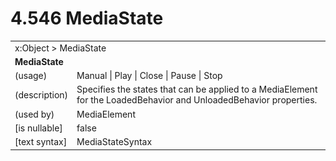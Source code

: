 <html dir="LTR" xmlns:mshelp="http://msdn.microsoft.com/mshelp" xmlns:ddue="http://ddue.schemas.microsoft.com/authoring/2003/5" xmlns:xlink="http://www.w3.org/1999/xlink" xmlns:tool="http://www.microsoft.com/tooltip">

<body>
 <input type="hidden" id="userDataCache" class="userDataStyle">
 <input type="hidden" id="hiddenScrollOffset">
 <img id="dropDownImage" style="display:none; height:0; width:0;" src="../local/drpdown.gif">
 <img id="dropDownHoverImage" style="display:none; height:0; width:0;" src="../local/drpdown_orange.gif">
 <img id="collapseImage" style="display:none; height:0; width:0;" src="../local/collapse.gif">
 <img id="expandImage" style="display:none; height:0; width:0;" src="../local/exp.gif">
 <img id="collapseAllImage" style="display:none; height:0; width:0;" src="../local/collall.gif">
 <img id="expandAllImage" style="display:none; height:0; width:0;" src="../local/expall.gif">
 <img id="copyImage" style="display:none; height:0; width:0;" src="../local/copycode.gif">
 <img id="copyHoverImage" style="display:none; height:0; width:0;" src="../local/copycodeHighlight.gif">
 <div id="header"><h1 class="heading">4.546 MediaState</h1></div>

 <div id="mainSection">
 <div id="mainBody">
 <div id="allHistory" class="saveHistory" onsave="saveAll()" onload="loadAll()"></div>
 <p xmlns:wsd="http://wsdev.schemas.microsoft.com/authoring/2008/2" xmlns:msxsl="urn:schemas-microsoft-com:xslt" xmlns:script="urn:script" xmlns:build="urn:build">
 </p>
 <div id="sectionSection0" class="section" name="collapseableSection">
 <content xmlns="http://ddue.schemas.microsoft.com/authoring/2003/5" xmlns:wsd="http://wsdev.schemas.microsoft.com/authoring/2008/2" xmlns:msxsl="urn:schemas-microsoft-com:xslt" xmlns:script="urn:script" xmlns:build="urn:build">
 </content>
 </div>
 <div id="sectionSection1" class="section" name="collapseableSection">
 <content xmlns="http://ddue.schemas.microsoft.com/authoring/2003/5" xmlns:wsd="http://wsdev.schemas.microsoft.com/authoring/2008/2" xmlns:msxsl="urn:schemas-microsoft-com:xslt" xmlns:script="urn:script" xmlns:build="urn:build">
 <table class="ProtocolAuthoredTable" xmlns="">
 <tr><td colspan="2">
<mshelp:link keywords="c0d383e4-fcdb-4546-a06b-81c262fe2a5e" tabindex="0">x:Object</mshelp:link> &gt; <mshelp:link keywords="0a0f02db-1f05-4865-8b72-063799bb967f" tabindex="0">MediaState</mshelp:link> </td>
 </tr>
 <tr><td colspan="2">
 <b>MediaState</b> </td>
 </tr>
 <tr><td><div class="indent0">(usage)</div></td>
 <td><mshelp:link keywords="e41c3a36-82b6-4db9-a10d-f77e714b1310" tabindex="0">Manual</mshelp:link> | <mshelp:link keywords="e41c3a36-82b6-4db9-a10d-f77e714b1310" tabindex="0">Play</mshelp:link> | <mshelp:link keywords="e41c3a36-82b6-4db9-a10d-f77e714b1310" tabindex="0">Close</mshelp:link> | <mshelp:link keywords="e41c3a36-82b6-4db9-a10d-f77e714b1310" tabindex="0">Pause</mshelp:link> | <mshelp:link keywords="e41c3a36-82b6-4db9-a10d-f77e714b1310" tabindex="0">Stop</mshelp:link></td>
 </tr>
 <tr><td><div class="indent0">(description)</div></td>
 <td>Specifies the states that can be applied to a MediaElement for the LoadedBehavior and UnloadedBehavior properties.</td>
 </tr>
 <tr><td><div class="indent0">(used by)</div></td>
 <td><mshelp:link keywords="4704b632-5206-4814-8dc5-932521e039ab" tabindex="0">MediaElement</mshelp:link></td>
 </tr>
 <tr><td><div class="indent0">[is nullable]</div></td>
 <td>false</td>
 </tr>
 <tr><td><div class="indent0">[text syntax]</div></td>
 <td><mshelp:link keywords="e41c3a36-82b6-4db9-a10d-f77e714b1310" tabindex="0">MediaStateSyntax</mshelp:link></td>
 </tr>
</table>
 </content>
 </div>
 <!--[if gte IE 5]>
 <tool:tip element="languageFilterToolTip" avoidmouse="false"/>
 <![endif]-->
 </div>
 <a name="feedback"></a><span></span>
 </div>
</body></html>
